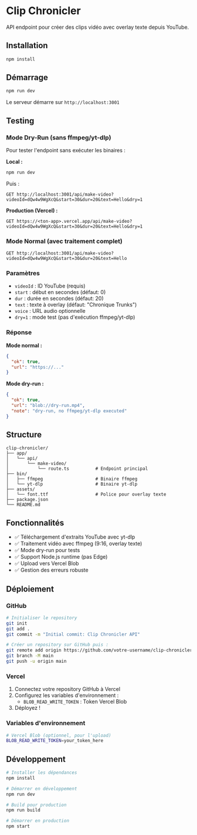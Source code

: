 # Clip Chronicler

API endpoint pour créer des clips vidéo avec overlay texte depuis YouTube.

## Installation

```bash
npm install
```

## Démarrage

```bash
npm run dev
```

Le serveur démarre sur `http://localhost:3001`

## Testing

### Mode Dry-Run (sans ffmpeg/yt-dlp)

Pour tester l'endpoint sans exécuter les binaires :

**Local :**
```bash
npm run dev
```

Puis :
```
GET http://localhost:3001/api/make-video?videoId=dQw4w9WgXcQ&start=30&dur=20&text=Hello&dry=1
```

**Production (Vercel) :**
```
GET https://<ton-app>.vercel.app/api/make-video?videoId=dQw4w9WgXcQ&start=30&dur=20&text=Hello&dry=1
```

### Mode Normal (avec traitement complet)

```
GET http://localhost:3001/api/make-video?videoId=dQw4w9WgXcQ&start=30&dur=20&text=Hello
```

### Paramètres

- `videoId` : ID YouTube (requis)
- `start` : début en secondes (défaut: 0)
- `dur` : durée en secondes (défaut: 20)
- `text` : texte à overlay (défaut: "Chronique Trunks")
- `voice` : URL audio optionnelle
- `dry=1` : mode test (pas d'exécution ffmpeg/yt-dlp)

### Réponse

**Mode normal :**
```json
{
  "ok": true,
  "url": "https://..."
}
```

**Mode dry-run :**
```json
{
  "ok": true,
  "url": "blob://dry-run.mp4",
  "note": "dry-run, no ffmpeg/yt-dlp executed"
}
```

## Structure

```
clip-chronicler/
├── app/
│   └── api/
│       └── make-video/
│           └── route.ts          # Endpoint principal
├── bin/
│   ├── ffmpeg                    # Binaire ffmpeg
│   └── yt-dlp                    # Binaire yt-dlp
├── assets/
│   └── font.ttf                  # Police pour overlay texte
├── package.json
└── README.md
```

## Fonctionnalités

- ✅ Téléchargement d'extraits YouTube avec yt-dlp
- ✅ Traitement vidéo avec ffmpeg (9:16, overlay texte)
- ✅ Mode dry-run pour tests
- ✅ Support Node.js runtime (pas Edge)
- ✅ Upload vers Vercel Blob
- ✅ Gestion des erreurs robuste

## Déploiement

### GitHub

```bash
# Initialiser le repository
git init
git add .
git commit -m "Initial commit: Clip Chronicler API"

# Créer un repository sur GitHub puis :
git remote add origin https://github.com/votre-username/clip-chronicler.git
git branch -M main
git push -u origin main
```

### Vercel

1. Connectez votre repository GitHub à Vercel
2. Configurez les variables d'environnement :
   - `BLOB_READ_WRITE_TOKEN` : Token Vercel Blob
3. Déployez !

### Variables d'environnement

```bash
# Vercel Blob (optionnel, pour l'upload)
BLOB_READ_WRITE_TOKEN=your_token_here
```

## Développement

```bash
# Installer les dépendances
npm install

# Démarrer en développement
npm run dev

# Build pour production
npm run build

# Démarrer en production
npm start
```
